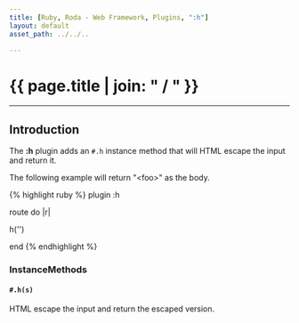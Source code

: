 ```yaml
---
title: [Ruby, Roda - Web Framework, Plugins, ":h"]
layout: default
asset_path: ../../..

---
```


# {{ page.title | join: " / " }}

---- 

## Introduction

The **:h** plugin adds an `#.h` instance method that will HTML escape the input and return it.

The following example will return "&lt;foo&gt;" as the body.

{% highlight ruby %}
plugin :h

route do |r|

  h('<foo>')
  
end
{% endhighlight %}


### InstanceMethods

#### `#.h(s)`

HTML escape the input and return the escaped version.
